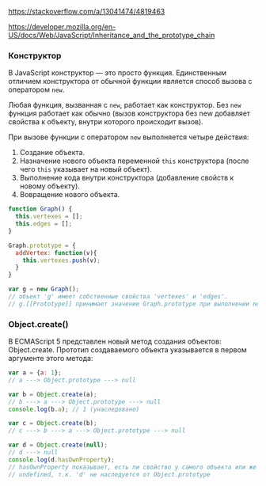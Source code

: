 https://stackoverflow.com/a/13041474/4819463

https://developer.mozilla.org/en-US/docs/Web/JavaScript/Inheritance_and_the_prototype_chain


### Конструктор

В JavaScript конструктор — это просто функция. Единственным отличием конструктора от обычной функции является способ вызова с оператором `new`.

Любая функция, вызванная с `new`, работает как конструктор. Без `new` функция работает как обычно (вызов конструктора без new добавляет свойства к объекту, внутри которого происходит вызов).

При вызове функции с оператором `new` выполняется четыре действия:

1. Создание объекта.
2. Назначение нового объекта переменной `this` конструктора (после чего `this` указывает на новый объект).
3. Выполнение кода внутри конструктора (добавление свойств к новому объекту).
4. Вовращение нового объекта.


```js
function Graph() {
  this.vertexes = [];
  this.edges = [];
}

Graph.prototype = {
  addVertex: function(v){
    this.vertexes.push(v);
  }
}

var g = new Graph();
// объект 'g' имеет собственные свойства 'vertexes' и 'edges'.
// g.[[Prototype]] принимает значение Graph.prototype при выполнении new Graph().
```



### Object.create()

В ECMAScript 5 представлен новый метод создания объектов: Object.create. Прототип создаваемого объекта указывается в первом аргументе этого метода:

```js
var a = {a: 1};
// a ---> Object.prototype ---> null

var b = Object.create(a);
// b ---> a ---> Object.prototype ---> null
console.log(b.a); // 1 (унаследовано)

var c = Object.create(b);
// c ---> b ---> a ---> Object.prototype ---> null

var d = Object.create(null);
// d ---> null
console.log(d.hasOwnProperty);
// hasOwnProperty показывает, есть ли свойство у самого объекта или же наследуется
// undefined, т.к. 'd' не наследуется от Object.prototype
```
<!--stackedit_data:
eyJoaXN0b3J5IjpbLTE4MTYyMjM2NzBdfQ==
-->